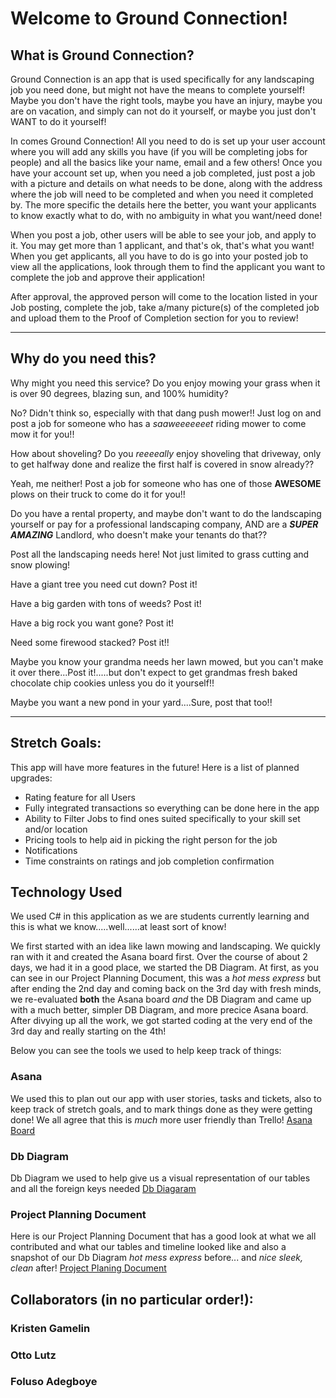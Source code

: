 # Welcome to Ground Connection!

## What is Ground Connection?

Ground Connection is an app that is used specifically for any landscaping job you need done, but might not have the means to complete yourself! Maybe you don't have the right tools, maybe you have an injury, maybe you are on vacation, and simply can not do it yourself, or maybe you just don't WANT to do it yourself! 

In comes Ground Connection! All you need to do is set up your user account where you will add any skills you have (if you will be completing jobs for people) and all the basics like your name, email and a few others! Once you have your account set up, when you need a job completed, just post a job with a picture and details on what needs to be done, along with the address where the job will need to be completed and when you need it completed by. The more specific the details here the better, you want your applicants to know exactly what to do, with no ambiguity in what you want/need done!

When you post a job, other users will be able to see your job, and apply to it. You may get more than 1 applicant, and that's ok, that's what you want! When you get applicants, all you have to do is go into your posted job to view all the applications, look through them to find the applicant you want to complete the job and approve their application!

After approval, the approved person will come to the location listed in your Job posting, complete the job, take a/many picture(s) of the completed job and upload them to the Proof of Completion section for you to review!

***

## Why do you need this?

Why might you need this service? Do you enjoy mowing your grass when it is over 90 degrees, blazing sun, and 100% humidity?

No? Didn't think so, especially with that dang push mower!! Just log on and post a job for someone who has a *saaweeeeeeet* riding mower to come mow it for you!!


How about shoveling? Do you *reeeeally* enjoy shoveling that driveway, only to get halfway done and realize the first half is covered in snow already??

Yeah, me neither! Post a job for someone who has one of those **AWESOME** plows on their truck to come do it for you!!


Do you have a rental property, and maybe don't want to do the landscaping yourself or pay for a professional landscaping company, AND are a ***SUPER AMAZING*** Landlord, who doesn't make your tenants do that??

Post all the landscaping needs here! Not just limited to grass cutting and snow plowing!

Have a giant tree you need cut down? Post it!

Have a big garden with tons of weeds? Post it!

Have a big rock you want gone? Post it!

Need some firewood stacked? Post it!!

Maybe you know your grandma needs her lawn mowed, but you can't make it over there...Post it!.....but don't expect to get grandmas fresh baked chocolate chip cookies unless you do it yourself!!

Maybe you want a new pond in your yard....Sure, post that too!! 

***

## Stretch Goals:

This app will have more features in the future! Here is a list of planned upgrades:

- Rating feature for all Users 
- Fully integrated transactions so everything can be done here in the app
- Ability to Filter Jobs to find ones suited specifically to your skill set and/or location
- Pricing tools to help aid in picking the right person for the job
- Notifications
- Time constraints on ratings and job completion confirmation 

## Technology Used

We used C# in this application as we are students currently learning and this is what we know.....well......at least sort of know! 

We first started with an idea like lawn mowing and landscaping. We quickly ran with it and created the Asana board first. Over the course of about 2 days, we had it in a good place, we started the DB Diagram. At first, as you can see in our Project Planning Document, this was a *hot mess express* but after ending the 2nd day and coming back on the 3rd day with fresh minds, we re-evaluated **both** the Asana board *and* the DB Diagram and came up with a much better, simpler DB Diagram, and more precice Asana board. After divying up all the work, we got started coding at the very end of the 3rd day and really starting on the 4th!

Below you can see the tools we used to help keep track of things:

### Asana
We used this to plan out our app with user stories, tasks and tickets, also to keep track of stretch goals, and to mark things done as they were getting done! We all agree that this is *much* more user friendly than Trello!
[Asana Board](https://app.asana.com/0/1200972429355465/board)


### Db Diagram
Db Diagram we used to help give us a visual representation of our tables and all the foreign keys needed
[Db Diagaram](https://dbdiagram.io/d/613f6e12825b5b0146ffe6df)


### Project Planning Document
Here is our Project Planning Document that has a good look at what we all contributed and what our tables and timeline looked like and also a snapshot of our Db Diagram *hot mess express* before... and *nice sleek, clean* after!
[Project Planing Document](https://docs.google.com/document/d/1pjusESy_kywEwCCO9OtsecHi0L959ajhZVJFuLoyxsA/edit?usp=sharing)




## Collaborators (in no particular order!):


### Kristen Gamelin 

### Otto Lutz 

### Foluso Adegboye

